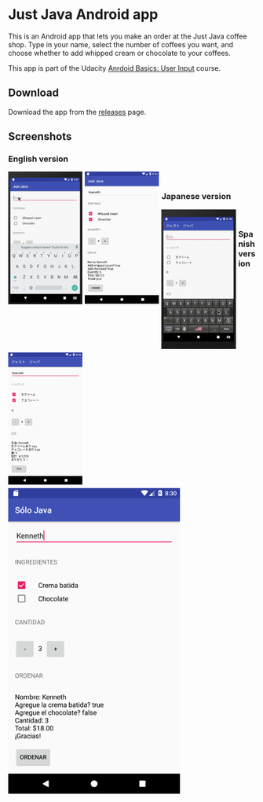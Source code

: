# Just Java Android app

This is an Android app that lets you make an order at the Just Java coffee shop. Type in your name, select the number of coffees you want, and choose whether to add whipped cream or chocolate to your coffees.

This app is part of the Udacity [Anrdoid Basics: User Input](https://classroom.udacity.com/courses/ud836) course.

## Download

Download the app from the [releases](https://github.com/kenneth-lau/just-java-app/releases) page.

## Screenshots

### English version 

<img src="/media/just-java.gif" style="float: left; width: 30%; margin-right: 1%; margin-bottom: 0.5em;">
<img src="/media/just-java-en.png" style="float: left; width: 30%; margin-right: 1%; margin-bottom: 0.5em;"><br>

### Japanese version

<img src="/media/just-java-japanese.gif" style="float: left; width: 30%; margin-right: 1%; margin-bottom: 0.5em;">
<img src="/media/just-java-ja.png" style="float: left; width: 30%; margin-right: 1%; margin-bottom: 0.5em;"><br>

### Spanish version

<img src="/media/just-java-es.png" alt="Spanish" width="350px">
